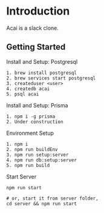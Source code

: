 # Introduction

Acai is a slack clone.

## Getting Started

Install and Setup: Postgresql

```
1. brew install postgresql
2. brew services start postgresql
3. createduser <user>
4. createdb acai
5. psql acai
```

Install and Setup: Prisma

```
1. npm i -g prisma
2. Under construction
```

Environment Setup

```
1. npm i 
2. npm run buildEnv
3. npm run setup:server
4. npm run db:setup:server
5. npm run build
```

Start Server

```
npm run start

# or, start it from server folder,
cd server && npm run start
```

